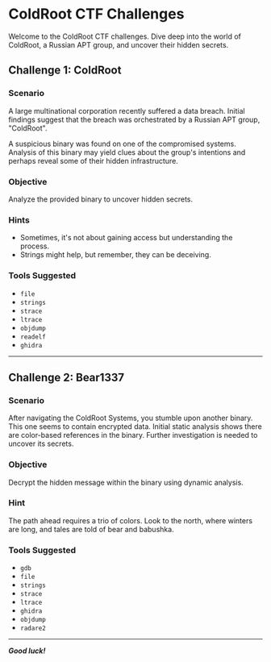 # ColdRoot CTF Challenges

Welcome to the ColdRoot CTF challenges. Dive deep into the world of ColdRoot, a Russian APT group, and uncover their hidden secrets.

## Challenge 1: ColdRoot

### Scenario
A large multinational corporation recently suffered a data breach. Initial findings suggest that the breach was orchestrated by a Russian APT group, "ColdRoot". 

A suspicious binary was found on one of the compromised systems. Analysis of this binary may yield clues about the group's intentions and perhaps reveal some of their hidden infrastructure.

### Objective
Analyze the provided binary to uncover hidden secrets.

### Hints
- Sometimes, it's not about gaining access but understanding the process.
- Strings might help, but remember, they can be deceiving.

### Tools Suggested
- `file`
- `strings`
- `strace`
- `ltrace`
- `objdump`
- `readelf`
- `ghidra`

---

## Challenge 2: Bear1337

### Scenario
After navigating the ColdRoot Systems, you stumble upon another binary. This one seems to contain encrypted data. Initial static analysis shows there are color-based references in the binary. Further investigation is needed to uncover its secrets.

### Objective
Decrypt the hidden message within the binary using dynamic analysis.

### Hint
The path ahead requires a trio of colors. Look to the north, where winters are long, and tales are told of bear and babushka.

### Tools Suggested
- `gdb`
- `file`
- `strings`
- `strace`
- `ltrace`
- `ghidra`
- `objdump`
- `radare2`

---

***Good luck!***
